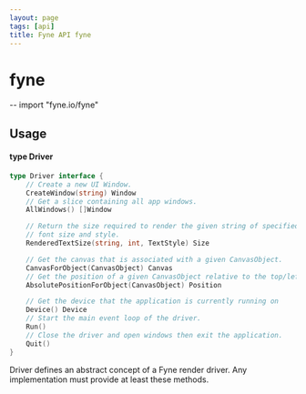 ```yaml
---
layout: page
tags: [api]
title: Fyne API fyne
---
```


# fyne
--
    import "fyne.io/fyne"

## Usage

#### type Driver

```go
type Driver interface {
	// Create a new UI Window.
	CreateWindow(string) Window
	// Get a slice containing all app windows.
	AllWindows() []Window

	// Return the size required to render the given string of specified
	// font size and style.
	RenderedTextSize(string, int, TextStyle) Size

	// Get the canvas that is associated with a given CanvasObject.
	CanvasForObject(CanvasObject) Canvas
	// Get the position of a given CanvasObject relative to the top/left of a canvas.
	AbsolutePositionForObject(CanvasObject) Position

	// Get the device that the application is currently running on
	Device() Device
	// Start the main event loop of the driver.
	Run()
	// Close the driver and open windows then exit the application.
	Quit()
}
```

Driver defines an abstract concept of a Fyne render driver. Any implementation must provide at least these methods.
